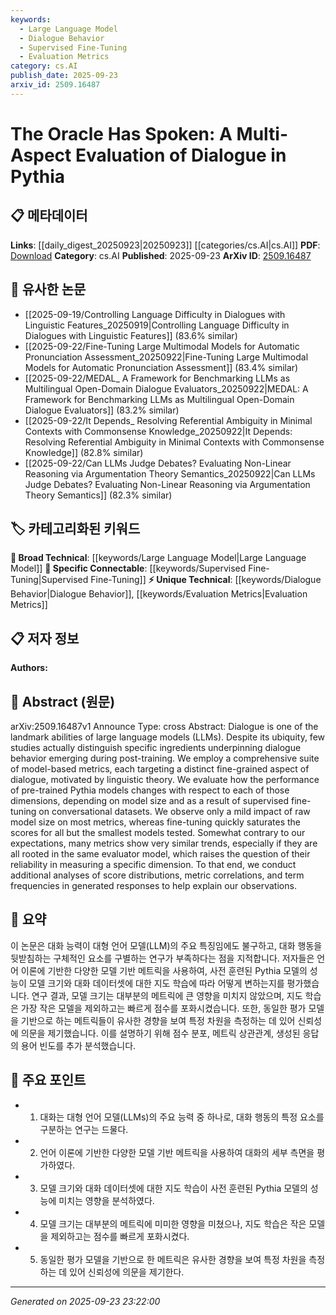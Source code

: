 ```yaml
---
keywords:
  - Large Language Model
  - Dialogue Behavior
  - Supervised Fine-Tuning
  - Evaluation Metrics
category: cs.AI
publish_date: 2025-09-23
arxiv_id: 2509.16487
---
```


<!-- KEYWORD_LINKING_METADATA:
{
  "processed_timestamp": "2025-09-23T23:22:00.375450",
  "vocabulary_version": "1.0",
  "selected_keywords": [
    "Large Language Model",
    "Dialogue Behavior",
    "Supervised Fine-Tuning",
    "Evaluation Metrics"
  ],
  "rejected_keywords": [],
  "similarity_scores": {
    "Large Language Model": 0.85,
    "Dialogue Behavior": 0.7,
    "Supervised Fine-Tuning": 0.8,
    "Evaluation Metrics": 0.65
  },
  "extraction_method": "AI_prompt_based",
  "budget_applied": true,
  "candidates_json": {
    "candidates": [
      {
        "surface": "Large Language Models",
        "canonical": "Large Language Model",
        "aliases": [
          "LLM",
          "Large Language Models"
        ],
        "category": "broad_technical",
        "rationale": "Central to the study, connecting to a wide range of related research in NLP and AI.",
        "novelty_score": 0.3,
        "connectivity_score": 0.9,
        "specificity_score": 0.7,
        "link_intent_score": 0.85
      },
      {
        "surface": "Dialogue Behavior",
        "canonical": "Dialogue Behavior",
        "aliases": [
          "Conversational Behavior"
        ],
        "category": "unique_technical",
        "rationale": "Focuses on a specific aspect of LLMs, relevant for linking studies on conversational AI.",
        "novelty_score": 0.65,
        "connectivity_score": 0.6,
        "specificity_score": 0.8,
        "link_intent_score": 0.7
      },
      {
        "surface": "Fine-Tuning",
        "canonical": "Supervised Fine-Tuning",
        "aliases": [
          "Fine-Tuning",
          "Model Fine-Tuning"
        ],
        "category": "specific_connectable",
        "rationale": "A key process in model optimization, linking to various studies on model improvement.",
        "novelty_score": 0.4,
        "connectivity_score": 0.85,
        "specificity_score": 0.75,
        "link_intent_score": 0.8
      },
      {
        "surface": "Evaluation Metrics",
        "canonical": "Evaluation Metrics",
        "aliases": [
          "Model Evaluation Metrics"
        ],
        "category": "unique_technical",
        "rationale": "Essential for assessing model performance, connecting to research on metric development.",
        "novelty_score": 0.6,
        "connectivity_score": 0.7,
        "specificity_score": 0.65,
        "link_intent_score": 0.65
      }
    ],
    "ban_list_suggestions": [
      "model size",
      "score distributions",
      "term frequencies"
    ]
  },
  "decisions": [
    {
      "candidate_surface": "Large Language Models",
      "resolved_canonical": "Large Language Model",
      "decision": "linked",
      "scores": {
        "novelty": 0.3,
        "connectivity": 0.9,
        "specificity": 0.7,
        "link_intent": 0.85
      }
    },
    {
      "candidate_surface": "Dialogue Behavior",
      "resolved_canonical": "Dialogue Behavior",
      "decision": "linked",
      "scores": {
        "novelty": 0.65,
        "connectivity": 0.6,
        "specificity": 0.8,
        "link_intent": 0.7
      }
    },
    {
      "candidate_surface": "Fine-Tuning",
      "resolved_canonical": "Supervised Fine-Tuning",
      "decision": "linked",
      "scores": {
        "novelty": 0.4,
        "connectivity": 0.85,
        "specificity": 0.75,
        "link_intent": 0.8
      }
    },
    {
      "candidate_surface": "Evaluation Metrics",
      "resolved_canonical": "Evaluation Metrics",
      "decision": "linked",
      "scores": {
        "novelty": 0.6,
        "connectivity": 0.7,
        "specificity": 0.65,
        "link_intent": 0.65
      }
    }
  ]
}
-->

# The Oracle Has Spoken: A Multi-Aspect Evaluation of Dialogue in Pythia

## 📋 메타데이터

**Links**: [[daily_digest_20250923|20250923]] [[categories/cs.AI|cs.AI]]
**PDF**: [Download](https://arxiv.org/pdf/2509.16487.pdf)
**Category**: cs.AI
**Published**: 2025-09-23
**ArXiv ID**: [2509.16487](https://arxiv.org/abs/2509.16487)

## 🔗 유사한 논문
- [[2025-09-19/Controlling Language Difficulty in Dialogues with Linguistic Features_20250919|Controlling Language Difficulty in Dialogues with Linguistic Features]] (83.6% similar)
- [[2025-09-22/Fine-Tuning Large Multimodal Models for Automatic Pronunciation Assessment_20250922|Fine-Tuning Large Multimodal Models for Automatic Pronunciation Assessment]] (83.4% similar)
- [[2025-09-22/MEDAL_ A Framework for Benchmarking LLMs as Multilingual Open-Domain Dialogue Evaluators_20250922|MEDAL: A Framework for Benchmarking LLMs as Multilingual Open-Domain Dialogue Evaluators]] (83.2% similar)
- [[2025-09-22/It Depends_ Resolving Referential Ambiguity in Minimal Contexts with Commonsense Knowledge_20250922|It Depends: Resolving Referential Ambiguity in Minimal Contexts with Commonsense Knowledge]] (82.8% similar)
- [[2025-09-22/Can LLMs Judge Debates? Evaluating Non-Linear Reasoning via Argumentation Theory Semantics_20250922|Can LLMs Judge Debates? Evaluating Non-Linear Reasoning via Argumentation Theory Semantics]] (82.3% similar)

## 🏷️ 카테고리화된 키워드
**🧠 Broad Technical**: [[keywords/Large Language Model|Large Language Model]]
**🔗 Specific Connectable**: [[keywords/Supervised Fine-Tuning|Supervised Fine-Tuning]]
**⚡ Unique Technical**: [[keywords/Dialogue Behavior|Dialogue Behavior]], [[keywords/Evaluation Metrics|Evaluation Metrics]]

## 📋 저자 정보

**Authors:** 

## 📄 Abstract (원문)

arXiv:2509.16487v1 Announce Type: cross 
Abstract: Dialogue is one of the landmark abilities of large language models (LLMs). Despite its ubiquity, few studies actually distinguish specific ingredients underpinning dialogue behavior emerging during post-training. We employ a comprehensive suite of model-based metrics, each targeting a distinct fine-grained aspect of dialogue, motivated by linguistic theory. We evaluate how the performance of pre-trained Pythia models changes with respect to each of those dimensions, depending on model size and as a result of supervised fine-tuning on conversational datasets. We observe only a mild impact of raw model size on most metrics, whereas fine-tuning quickly saturates the scores for all but the smallest models tested. Somewhat contrary to our expectations, many metrics show very similar trends, especially if they are all rooted in the same evaluator model, which raises the question of their reliability in measuring a specific dimension. To that end, we conduct additional analyses of score distributions, metric correlations, and term frequencies in generated responses to help explain our observations.

## 📝 요약

이 논문은 대화 능력이 대형 언어 모델(LLM)의 주요 특징임에도 불구하고, 대화 행동을 뒷받침하는 구체적인 요소를 구별하는 연구가 부족하다는 점을 지적합니다. 저자들은 언어 이론에 기반한 다양한 모델 기반 메트릭을 사용하여, 사전 훈련된 Pythia 모델의 성능이 모델 크기와 대화 데이터셋에 대한 지도 학습에 따라 어떻게 변하는지를 평가했습니다. 연구 결과, 모델 크기는 대부분의 메트릭에 큰 영향을 미치지 않았으며, 지도 학습은 가장 작은 모델을 제외하고는 빠르게 점수를 포화시켰습니다. 또한, 동일한 평가 모델을 기반으로 하는 메트릭들이 유사한 경향을 보여 특정 차원을 측정하는 데 있어 신뢰성에 의문을 제기했습니다. 이를 설명하기 위해 점수 분포, 메트릭 상관관계, 생성된 응답의 용어 빈도를 추가 분석했습니다.

## 🎯 주요 포인트

- 1. 대화는 대형 언어 모델(LLMs)의 주요 능력 중 하나로, 대화 행동의 특정 요소를 구분하는 연구는 드물다.
- 2. 언어 이론에 기반한 다양한 모델 기반 메트릭을 사용하여 대화의 세부 측면을 평가하였다.
- 3. 모델 크기와 대화 데이터셋에 대한 지도 학습이 사전 훈련된 Pythia 모델의 성능에 미치는 영향을 분석하였다.
- 4. 모델 크기는 대부분의 메트릭에 미미한 영향을 미쳤으나, 지도 학습은 작은 모델을 제외하고는 점수를 빠르게 포화시켰다.
- 5. 동일한 평가 모델을 기반으로 한 메트릭은 유사한 경향을 보여 특정 차원을 측정하는 데 있어 신뢰성에 의문을 제기한다.


---

*Generated on 2025-09-23 23:22:00*